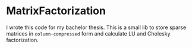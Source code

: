 # MatrixFactorization
I wrote this code for my bachelor thesis. This is a small lib to store sparse matrices in `column-compressed` form and calculate LU and Cholesky factorization. 
